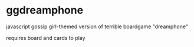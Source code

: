 ggdreamphone
============

javascript gossip girl-themed version of terrible boardgame "dreamphone"

requires board and cards to play
